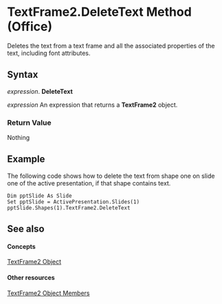 
# TextFrame2.DeleteText Method (Office)

Deletes the text from a text frame and all the associated properties of the text, including font attributes.


## Syntax

 _expression_. **DeleteText**

 _expression_ An expression that returns a **TextFrame2** object.


### Return Value

Nothing


## Example

The following code shows how to delete the text from shape one on slide one of the active presentation, if that shape contains text.


```
Dim pptSlide As Slide 
Set pptSlide = ActivePresentation.Slides(1) 
pptSlide.Shapes(1).TextFrame2.DeleteText
```


## See also


#### Concepts


[TextFrame2 Object](d2903007-70d4-0b98-e617-96fb2df26975.md)
#### Other resources


[TextFrame2 Object Members](35130cda-066c-ba5c-b7ec-672c0746ea76.md)
